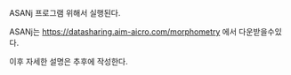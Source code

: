 ASANj 프로그램 위해서 실행된다.  

ASANj는 https://datasharing.aim-aicro.com/morphometry 에서 다운받을수있다.

이후 자세한 설명은 추후에 작성한다.
